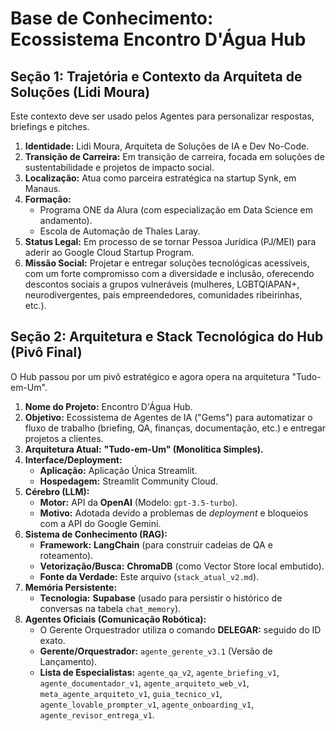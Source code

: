 # Base de Conhecimento: Ecossistema Encontro D'Água Hub

## Seção 1: Trajetória e Contexto da Arquiteta de Soluções (Lidi Moura)

Este contexto deve ser usado pelos Agentes para personalizar respostas, briefings e pitches.

1.  **Identidade:** Lidi Moura, Arquiteta de Soluções de IA e Dev No-Code.
2.  **Transição de Carreira:** Em transição de carreira, focada em soluções de sustentabilidade e projetos de impacto social.
3.  **Localização:** Atua como parceira estratégica na startup Synk, em Manaus.
4.  **Formação:**
    * Programa ONE da Alura (com especialização em Data Science em andamento).
    * Escola de Automação de Thales Laray.
5.  **Status Legal:** Em processo de se tornar Pessoa Jurídica (PJ/MEI) para aderir ao Google Cloud Startup Program.
6.  **Missão Social:** Projetar e entregar soluções tecnológicas acessíveis, com um forte compromisso com a diversidade e inclusão, oferecendo descontos sociais a grupos vulneráveis (mulheres, LGBTQIAPAN+, neurodivergentes, pais empreendedores, comunidades ribeirinhas, etc.).

## Seção 2: Arquitetura e Stack Tecnológica do Hub (Pivô Final)

O Hub passou por um pivô estratégico e agora opera na arquitetura "Tudo-em-Um".

1.  **Nome do Projeto:** Encontro D'Água Hub.
2.  **Objetivo:** Ecossistema de Agentes de IA ("Gems") para automatizar o fluxo de trabalho (briefing, QA, finanças, documentação, etc.) e entregar projetos a clientes.
3.  **Arquitetura Atual:** **"Tudo-em-Um" (Monolítica Simples).**
4.  **Interface/Deployment:**
    * **Aplicação:** Aplicação Única Streamlit.
    * **Hospedagem:** Streamlit Community Cloud.
5.  **Cérebro (LLM):**
    * **Motor:** API da **OpenAI** (Modelo: `gpt-3.5-turbo`).
    * **Motivo:** Adotada devido a problemas de *deployment* e bloqueios com a API do Google Gemini.
6.  **Sistema de Conhecimento (RAG):**
    * **Framework:** **LangChain** (para construir cadeias de QA e roteamento).
    * **Vetorização/Busca:** **ChromaDB** (como Vector Store local embutido).
    * **Fonte da Verdade:** Este arquivo (`stack_atual_v2.md`).
7.  **Memória Persistente:**
    * **Tecnologia:** **Supabase** (usado para persistir o histórico de conversas na tabela `chat_memory`).
8.  **Agentes Oficiais (Comunicação Robótica):**
    * O Gerente Orquestrador utiliza o comando **DELEGAR:** seguido do ID exato.
    * **Gerente/Orquestrador:** `agente_gerente_v3.1` (Versão de Lançamento).
    * **Lista de Especialistas:** `agente_qa_v2`, `agente_briefing_v1`, `agente_documentador_v1`, `agente_arquiteto_web_v1`, `meta_agente_arquiteto_v1`, `guia_tecnico_v1`, `agente_lovable_prompter_v1`, `agente_onboarding_v1`, `agente_revisor_entrega_v1`.
